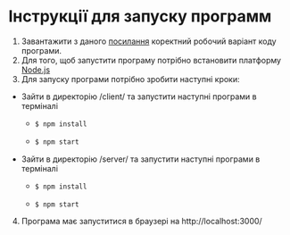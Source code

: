 #  Інструкції для запуску программ 

1. Завантажити з даного [посилання](https://drive.google.com/file/d/16f9l2jwzYN2gcxCwoAI8Eiu-zK2m3ek5/view?usp=sharing) коректний робочий варіант коду програми. 
2. Для того, щоб запустити програму потрібно встановити платформу [Node.js](https://nodejs.org/en)
3. Для запуску програми потрібно зробити наступні кроки:
  - Зайти в директорію /client/ та запустити наступні програми в терміналі
    - ```bash
      $ npm install

    - ```bash
      $ npm start 
  - Зайти в директорію /server/ та запустити наступні програми в терміналі
    - ```bash
      $ npm install
    - ```bash
      $ npm start
4. Програма має запуститися в браузері на http://localhost:3000/
